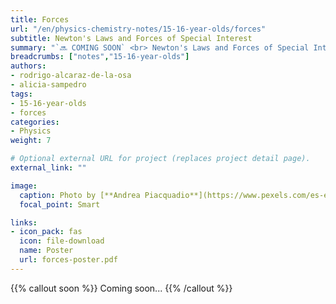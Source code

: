```yaml
---
title: Forces
url: "/en/physics-chemistry-notes/15-16-year-olds/forces"
subtitle: Newton's Laws and Forces of Special Interest
summary: "`🔜 COMING SOON` <br> Newton's Laws and Forces of Special Interest."
breadcrumbs: ["notes","15-16-year-olds"]
authors:
- rodrigo-alcaraz-de-la-osa
- alicia-sampedro
tags:
- 15-16-year-olds
- forces
categories:
- Physics
weight: 7

# Optional external URL for project (replaces project detail page).
external_link: ""

image:
  caption: Photo by [**Andrea Piacquadio**](https://www.pexels.com/es-es/@olly) on [Pexels](https://www.pexels.com/es-es/)
  focal_point: Smart

links:
- icon_pack: fas
  icon: file-download
  name: Poster
  url: forces-poster.pdf
---
```


{{% callout soon %}}
Coming soon...
{{% /callout %}}
